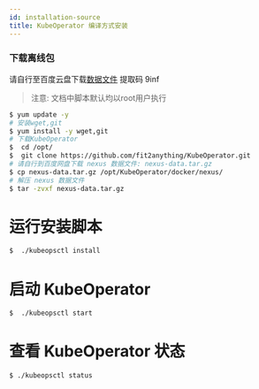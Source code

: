 ```yaml
---
id: installation-source
title: KubeOperator 编译方式安装
---
```



### 下载离线包

请自行至百度云盘下载[数据文件](https://pan.baidu.com/s/1FxAywjA4zJOutBvVjKFGNQ) 提取码 9inf


> 注意: 文档中脚本默认均以root用户执行

```bash
$ yum update -y 
# 安装wget,git
$ yum install -y wget,git
# 下载KubeOperator
$  cd /opt/
$  git clone https://github.com/fit2anything/KubeOperator.git
# 请自行到百度网盘下载 nexus 数据文件: nexus-data.tar.gz
$ cp nexus-data.tar.gz /opt/KubeOperator/docker/nexus/
# 解压 nexus 数据文件
$ tar -zvxf nexus-data.tar.gz
```
# 运行安装脚本
```bash
$  ./kubeopsctl install
```

# 启动 KubeOperator

```bash
$  ./kubeopsctl start
```
# 查看 KubeOperator 状态
```bash
$ ./kubeopsctl status
```

